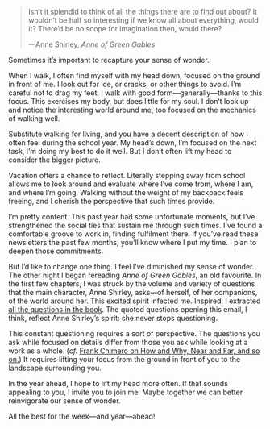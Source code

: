 > Isn’t it splendid to think of all the things there are to find out about? It wouldn’t be half so interesting if we know all about everything, would it? There’d be no scope for imagination then, would there?
> 
> —Anne Shirley, *Anne of Green Gables*

Sometimes it’s important to recapture your sense of wonder.

When I walk, I often find myself with my head down, focused on the ground in front of me. I look out for ice, or cracks, or other things to avoid. I’m careful not to drag my feet. I walk with good form—generally—thanks to this focus. This exercises my body, but does little for my soul. I don’t look up and notice the interesting world around me, too focused on the mechanics of walking well.

Substitute walking for living, and you have a decent description of how I often feel during the school year. My head’s down, I’m focused on the next task, I’m doing my best to do it well. But I don’t often lift my head to consider the bigger picture.

Vacation offers a chance to reflect. Literally stepping away from school allows me to look around and evaluate where I’ve come from, where I am, and where I’m going. Walking without the weight of my backpack feels freeing, and I cherish the perspective that such times provide.

I’m pretty content. This past year had some unfortunate moments, but I’ve strengthened the social ties that sustain me through such times. I’ve found a comfortable groove to work in, finding fulfilment there. If you’ve read these newsletters the past few months, you’ll know where I put my time. I plan to deepen those commitments.

But I’d like to change one thing. I feel I’ve diminished my sense of wonder. The other night I began rereading *Anne of Green Gables*, an old favourite. In the first few chapters, I was struck by the volume and variety of questions that the main character, Anne Shirley, asks—of herself, of her companions, of the world around her. This excited spirit infected me. Inspired, I extracted [all the questions in the book](https://github.com/lchski/aogg-questions/blob/master/aogg_questions.csv). The quoted questions opening this email, I think, reflect Anne Shirley’s spirit: she never stops questioning.

This constant questioning requires a sort of perspective. The questions you ask while focused on details differ from those you ask while looking at a work as a whole. (*cf.* [Frank Chimero on How and Why, Near and Far, and so on.](http://shapeofdesignbook.com/chapters/01-how-and-why/)) It requires lifting your focus from the ground in front of you to the landscape surrounding you.

In the year ahead, I hope to lift my head more often. If that sounds appealing to you, I invite you to join me. Maybe together we can better reinvigorate our sense of wonder.

All the best for the week—and year—ahead!